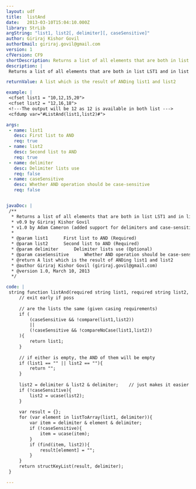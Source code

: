 ```yaml
---
layout: udf
title:  listAnd
date:   2013-03-10T15:04:10.000Z
library: StrLib
argString: "list1, list2[, delimiter][, caseSensitive]"
author: Giriraj Kishor Govil
authorEmail: giriraj.govil@gmail.com
version: 1
cfVersion: CF9
shortDescription: Returns a list of all elements that are both in list LST1 and in list LST2
description: |
 Returns a list of all elements that are both in list LST1 and in list LST2

returnValue: A list which is the result of ANDing list1 and list2

example: |
 <cfset list1 = "10,12,15,20">
 <cfset list2 = "12,16,18">
 <!---The output will be 12 as 12 is available in both list --->
 <cfdump var="#ListAnd(list1,list2)#">

args:
 - name: list1
   desc: First list to AND
   req: true
 - name: list2
   desc: Second list to AND
   req: true
 - name: delimiter
   desc: Delimiter lists use
   req: false
 - name: caseSensitive
   desc: Whether AND operation should be case-sensitive
   req: false


javaDoc: |
 /**
  * Returns a list of all elements that are both in list LST1 and in list LST2
  * v0.9 by Giriraj Kishor Govil
  * v1.0 by Adam Cameron (added support for delimiters and case-sensitivity; used clearer argument &amp; variable names; improved logic slightly)
  * 
  * @param list1      First list to AND (Required)
  * @param list2      Second list to AND (Required)
  * @param delimiter      Delimiter lists use (Optional)
  * @param caseSensitive      Whether AND operation should be case-sensitive (Optional)
  * @return A list which is the result of ANDing list1 and list2 
  * @author Giriraj Kishor Govil (giriraj.govil@gmail.com) 
  * @version 1.0, March 10, 2013 
  */

code: |
 string function listAnd(required string list1, required string list2, string delimiter=",", boolean caseSensitive=false){
     // exit early if poss
     
     // are the lists the same (given casing requirements)
     if (
         (caseSensitive && !compare(list1,list2))
         ||
         (!caseSensitive && !compareNoCase(list1,list2))
     ){
         return list1;
     }
 
     // if either is empty, the AND of them will be empty
     if (list1 == "" || list2 == ""){
         return "";    
     }
 
     list2 = delimiter & list2 & delimiter;    // just makes it easier to do the find operation if all elements are wrapped in delimiters
     if (!caseSensitive){
         list2 = ucase(list2);
     }
 
     var result = {};
     for (var element in listToArray(list1, delimiter)){
         var item = delimiter & element & delimiter;
         if (!caseSensitive){
             item = ucase(item);
         }
         if (find(item, list2)){
             result[element] = "";
         }
     }
     return structKeyList(result, delimiter);
 }

---
```


